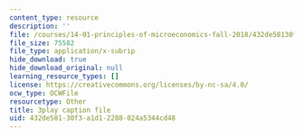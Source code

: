 ```yaml
---
content_type: resource
description: ''
file: /courses/14-01-principles-of-microeconomics-fall-2018/432de58130f3a1d12288024a5344cd48_tCKk22kaZi4.srt
file_size: 75582
file_type: application/x-subrip
hide_download: true
hide_download_original: null
learning_resource_types: []
license: https://creativecommons.org/licenses/by-nc-sa/4.0/
ocw_type: OCWFile
resourcetype: Other
title: 3play caption file
uid: 432de581-30f3-a1d1-2288-024a5344cd48
---
```

